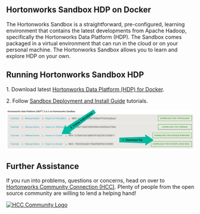 ## Hortonworks Sandbox HDP on Docker

The Hortonworks Sandbox is a straightforward, pre-configured, learning environment that contains the latest developments from Apache Hadoop, specifically the Hortonworks Data Platform (HDP). The Sandbox comes packaged in a virtual environment that can run in the cloud or on your personal machine. The Hortonworks Sandbox allows you to learn and explore HDP on your own.

## Running Hortonworks Sandbox HDP

1\. Download latest [Hortonworks Data Platform (HDP) for Docker](https://hortonworks.com/downloads/#sandbox).

2\. Follow [Sandbox Deployment and Install Guide](https://hortonworks.com/tutorial/sandbox-deployment-and-install-guide/section/3/) tutorials.

![](https://raw.githubusercontent.com/hortonworks/data-tutorials/master/articles/documentation/assets/download-sandbox-hdp-docker.jpg)

## Further Assistance

If you run into problems, questions or concerns, head on over to [Hortonworks Community Connection (HCC)](https://community.hortonworks.com/spaces/81/sandbox-track.html). Plenty of people from the open source community are willing to lend a helping hand!

[![HCC Community Logo](https://hortonworks.com/wp-content/uploads/2016/03/logo-hcc.png)](https://community.hortonworks.com/)
